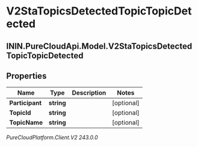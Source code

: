 # V2StaTopicsDetectedTopicTopicDetected

## ININ.PureCloudApi.Model.V2StaTopicsDetectedTopicTopicDetected

## Properties

|Name | Type | Description | Notes|
|------------ | ------------- | ------------- | -------------|
| **Participant** | **string** |  | [optional] |
| **TopicId** | **string** |  | [optional] |
| **TopicName** | **string** |  | [optional] |



_PureCloudPlatform.Client.V2 243.0.0_
